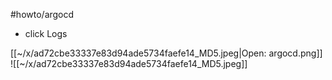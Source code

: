 #howto/argocd

- click Logs

[[~/x/ad72cbe33337e83d94ade5734faefe14_MD5.jpeg|Open: argocd.png]]
![[~/x/ad72cbe33337e83d94ade5734faefe14_MD5.jpeg]]